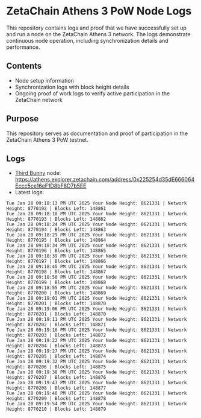 # ZetaChain Athens 3 PoW Node Logs
This repository contains logs and proof that we have successfully set up and run a node on the ZetaChain Athens 3 network. The logs demonstrate continuous node operation, including synchronization details and performance.

## Contents
- Node setup information
- Synchronization logs with block height details
- Ongoing proof of work logs to verify active participation in the ZetaChain network

## Purpose
This repository serves as documentation and proof of participation in the ZetaChain Athens 3 PoW testnet.

## Logs

- [Third Bunny](https://thirdbunny.xyz/) node: https://athens.explorer.zetachain.com/address/0x225254d35dE666064Eccc5ce16eF1D8bF8D7b5EE
- Latest logs:
```
Tue Jan 28 09:18:13 PM UTC 2025 Your Node Height: 8621331 | Network Height: 8770192 | Blocks Left: 148861
Tue Jan 28 09:18:18 PM UTC 2025 Your Node Height: 8621331 | Network Height: 8770193 | Blocks Left: 148862
Tue Jan 28 09:18:24 PM UTC 2025 Your Node Height: 8621331 | Network Height: 8770194 | Blocks Left: 148863
Tue Jan 28 09:18:29 PM UTC 2025 Your Node Height: 8621331 | Network Height: 8770195 | Blocks Left: 148864
Tue Jan 28 09:18:34 PM UTC 2025 Your Node Height: 8621331 | Network Height: 8770196 | Blocks Left: 148865
Tue Jan 28 09:18:39 PM UTC 2025 Your Node Height: 8621331 | Network Height: 8770197 | Blocks Left: 148866
Tue Jan 28 09:18:45 PM UTC 2025 Your Node Height: 8621331 | Network Height: 8770198 | Blocks Left: 148867
Tue Jan 28 09:18:50 PM UTC 2025 Your Node Height: 8621331 | Network Height: 8770199 | Blocks Left: 148868
Tue Jan 28 09:18:55 PM UTC 2025 Your Node Height: 8621331 | Network Height: 8770200 | Blocks Left: 148869
Tue Jan 28 09:19:01 PM UTC 2025 Your Node Height: 8621331 | Network Height: 8770201 | Blocks Left: 148870
Tue Jan 28 09:19:06 PM UTC 2025 Your Node Height: 8621331 | Network Height: 8770201 | Blocks Left: 148870
Tue Jan 28 09:19:11 PM UTC 2025 Your Node Height: 8621331 | Network Height: 8770202 | Blocks Left: 148871
Tue Jan 28 09:19:16 PM UTC 2025 Your Node Height: 8621331 | Network Height: 8770203 | Blocks Left: 148872
Tue Jan 28 09:19:22 PM UTC 2025 Your Node Height: 8621331 | Network Height: 8770204 | Blocks Left: 148873
Tue Jan 28 09:19:27 PM UTC 2025 Your Node Height: 8621331 | Network Height: 8770205 | Blocks Left: 148874
Tue Jan 28 09:19:32 PM UTC 2025 Your Node Height: 8621331 | Network Height: 8770206 | Blocks Left: 148875
Tue Jan 28 09:19:38 PM UTC 2025 Your Node Height: 8621331 | Network Height: 8770207 | Blocks Left: 148876
Tue Jan 28 09:19:43 PM UTC 2025 Your Node Height: 8621331 | Network Height: 8770208 | Blocks Left: 148877
Tue Jan 28 09:19:48 PM UTC 2025 Your Node Height: 8621331 | Network Height: 8770209 | Blocks Left: 148878
Tue Jan 28 09:19:54 PM UTC 2025 Your Node Height: 8621331 | Network Height: 8770210 | Blocks Left: 148879
```

